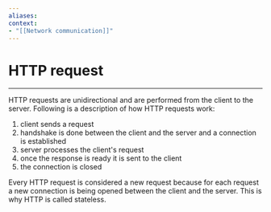 ```yaml
---
aliases:
context:
- "[[Network communication]]"
---
```


# HTTP request

---

HTTP requests are unidirectional and are performed from the client to the server.
Following is a description of how HTTP requests work:
1. client sends a request
2. handshake is done between the client and the server and a connection is established
3. server processes the client's request
4. once the response is ready it is sent to the client
5. the connection is closed

Every HTTP request is considered a new request because for each request a new connection is being opened between the client and the server. This is why HTTP is called stateless.